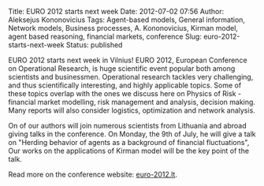 Title: EURO 2012 starts next week
Date: 2012-07-02 07:56
Author: Aleksejus Kononovicius
Tags: Agent-based models, General information, Network models, Business processes, A. Kononovicius, Kirman model, agent based reasoning, financial markets, conference
Slug: euro-2012-starts-next-week
Status: published

EURO
2012 starts next week in Vilnius! EURO 2012, European Conference on
Operational Research, is huge scientific event popular both among
scientists and businessmen. Operational research tackles very
challenging, and thus scientifically interesting, and highly applicable
topics. Some of these topics overlap with the ones we discuss here on
Physics of Risk - financial market modelling, risk management and
analysis, decision making. Many reports will also consider logistics,
optimization and network analysis.

On of our authors will join numerous scientists from Lithuania and
abroad giving talks in the conference. On Monday, the 9th of July, he
will give a talk on "Herding behavior of agents as a background of
financial fluctuations", Our works on the applications of Kirman model
will be the key point of the talk.

Read more on the conference website:
[euro-2012.lt](http://www.euro-2012.lt "euro-2012.lt").
